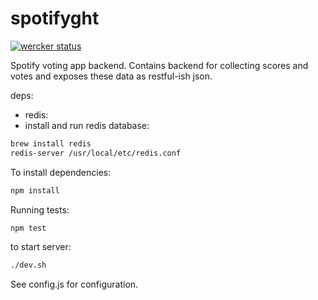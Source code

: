 # spotifyght
[![wercker status](https://app.wercker.com/status/76d45d7b1af65648284b0dd666e2f631/m "wercker status")](https://app.wercker.com/project/bykey/76d45d7b1af65648284b0dd666e2f631)

Spotify voting app backend.
Contains backend for collecting scores and votes and exposes these data as restful-ish json.

deps:
- redis:
 - install and run redis database:
```bash
brew install redis
redis-server /usr/local/etc/redis.conf
```
To install dependencies:
```bash
npm install
```
Running tests:
```bash
npm test
```

to start server:
```bash
./dev.sh
```
See config.js for configuration.
